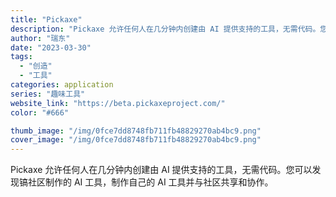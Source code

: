 ```yaml
---
title: "Pickaxe"
description: "Pickaxe 允许任何人在几分钟内创建由 AI 提供支持的工具，无需代码。您可以发现镐社区制作的 AI 工具，制作自己"
author: "瑞东"
date: "2023-03-30"
tags:
  - "创造"
  - "工具"
categories: application
series: "趣味工具"
website_link: "https://beta.pickaxeproject.com/"
color: "#666"

thumb_image: "/img/0fce7dd8748fb711fb48829270ab4bc9.png"
cover_image: "/img/0fce7dd8748fb711fb48829270ab4bc9.png"
---
```


Pickaxe 允许任何人在几分钟内创建由 AI 提供支持的工具，无需代码。您可以发现镐社区制作的 AI 工具，制作自己的 AI 工具并与社区共享和协作。